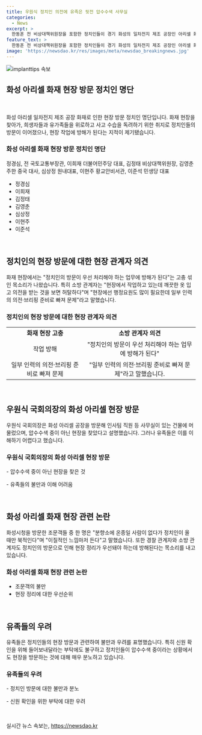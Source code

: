 ```yaml
---
title: 우원식 정치인 의전에 유족은 뒷전 압수수색 사무실
categories:
  - News
excerpt: >
  한동훈 전 비상대책위원장을 포함한 정치인들이 경기 화성의 일차전지 제조 공장인 아리셀 화재현장을 찾아 현장을 둘러보고 소방관들을 격려하는 등의 활동을 이어가고 있다. 그러나 정치인들의 방문으로 현장 작업이 방해를 받고 있다는 지적이 나오고 있습니다. 또한, 사고 현장에서의 정치인의 행보가 현장 정리보다 우선시되고 있다는 비판이 제기되고 있습니다. 또한 유가족들 역시 정치인들의 행동에 대해 불만을 표현하고 있습니다.
feature_text: >
  한동훈 전 비상대책위원장을 포함한 정치인들이 경기 화성의 일차전지 제조 공장인 아리셀 화재현장을 찾아 현장을 둘러보고 소방관들을 격려하는 등의 활동을 이어가고 있다. 그러나 정치인들의 방문으로 현장 작업이 방해를 받고 있다는 지적이 나오고 있습니다. 또한, 사고 현장에서의 정치인의 행보가 현장 정리보다 우선시되고 있다는 비판이 제기되고 있습니다. 또한 유가족들 역시 정치인들의 행동에 대해 불만을 표현하고 있습니다.
image: 'https://newsdao.kr/res/images/meta/newsdao_breakingnews.jpg'
---
```


<p><img src="https://newsdao.kr/res/images/meta/newsdao_breakingnews.jpg" alt="implanttips 속보" /></p>

<h2 data-ke-size="size26">화성 아리셀 화재 현장 방문 정치인 명단</h2>

<p data-ke-size="size16">&nbsp;</p>

<p data-ke-size="size16">화성 아리셀 일차전지 제조 공장 화재로 인한 현장 방문 정치인 명단입니다. 화재 현장을 찾아가, 희생자들과 유가족들을 위로하고 사고 수습을 독려하기 위한 취지로 정치인들의 방문이 이어졌으나, 현장 작업에 방해가 된다는 지적이 제기됐습니다.</p>

<h3>화성 아리셀 화재 현장 방문 정치인 명단</h3>

<p data-ke-size="size16">정경심, 전 국토교통부장관, 이희재 더불어민주당 대표, 김정태 비상대책위원장, 김영춘 주한 중국 대사, 심상정 원내대표, 이현주 황교안비서관, 이준석 민생당 대표</p>

<ul>
<li>정경심</li>
<li>이희재</li>
<li>김정태</li>
<li>김영춘</li>
<li>심상정</li>
<li>이현주</li>
<li>이준석</li>
</ul>

<p data-ke-size="size16">&nbsp;</p>

<h2 data-ke-size="size26">정치인의 현장 방문에 대한 현장 관계자 의견</h2>

<p data-ke-size="size16">화재 현장에서는 "정치인의 방문이 우선 처리해야 하는 업무에 방해가 된다"는 고충 섞인 목소리가 나왔습니다. 특히 소방 관계자는 "현장에서 작업하고 있는데 깨끗한 옷 입고 의전을 받는 것을 보면 허탈하다"며 "현장에선 행정요원도 많이 필요한데 일부 인력의 의전·브리핑 준비로 빠져 문제"라고 말했습니다.</p>

<h3>정치인의 현장 방문에 대한 현장 관계자 의견</h3>

<table>
<tbody>
<tr>
<td style="text-align: center; height: 17px;"><b>화재 현장 고충</b></td>
<td style="text-align: center; height: 17px;"><b>소방 관계자 의견</b></td>
</tr>
<tr>
<td style="text-align: center; height: 17px;">작업 방해</td>
<td style="text-align: center; height: 17px;">"정치인의 방문이 우선 처리해야 하는 업무에 방해가 된다"</td>
</tr>
<tr>
<td style="text-align: center; height: 17px;">일부 인력의 의전·브리핑 준비로 빠져 문제</td>
<td style="text-align: center; height: 17px;">"일부 인력의 의전·브리핑 준비로 빠져 문제"라고 말했습니다.</td>
</tr>
</tbody>
</table>

<p data-ke-size="size16">&nbsp;</p>

<h2 data-ke-size="size26">우원식 국회의장의 화성 아리셀 현장 방문</h2>

<p data-ke-size="size16">우원식 국회의장은 화성 아리셀 공장을 방문해 인사팀 직원 등 사무실이 있는 건물에 머물렀으며, 압수수색 중이 아닌 현장을 찾았다고 설명했습니다. 그러나 유족들은 이를 이해하기 어렵다고 했습니다.</p>

<h3>우원식 국회의장의 화성 아리셀 현장 방문</h3>

<p data-ke-size="size16">- 압수수색 중이 아닌 현장을 찾은 것</p>

<p data-ke-size="size16">- 유족들의 불만과 이해 어려움</p>

<p data-ke-size="size16">&nbsp;</p>

<h2 data-ke-size="size26">화성 아리셀 화재 현장 관련 논란</h2>

<p data-ke-size="size16">화성시청을 방문한 조문객들 중 한 명은 "분향소에 온종일 사람이 없다가 정치인이 올 때만 북적인다"며 "이질적인 느낌마저 든다"고 말했습니다. 또한 경찰 관계자와 소방 관계자도 정치인의 방문으로 인해 현장 정리가 우선돼야 하는데 방해된다는 목소리를 내고 있습니다.</p>

<h3>화성 아리셀 화재 현장 관련 논란</h3>

<ul>
<li>조문객의 불만</li>
<li>현장 정리에 대한 우선순위</li>
</ul>

<p data-ke-size="size16">&nbsp;</p>

<h2 data-ke-size="size26">유족들의 우려</h2>

<p data-ke-size="size16">유족들은 정치인들의 현장 방문과 관련하여 불만과 우려를 표명했습니다. 특히 신원 확인을 위해 들어보내달라는 부탁에도 불구하고 정치인들이 압수수색 중이라는 상황에서도 현장을 방문하는 것에 대해 매우 분노하고 있습니다.</p>

<h3>유족들의 우려</h3>

<p data-ke-size="size16">- 정치인 방문에 대한 불만과 분노</p>

<p data-ke-size="size16">- 신원 확인을 위한 부탁에 대한 우려</p>

<p data-ke-size="size16">&nbsp;</p>
실시간 뉴스 속보는, <a href="https://newsdao.kr" rel="dofollow">https://newsdao.kr</a>


